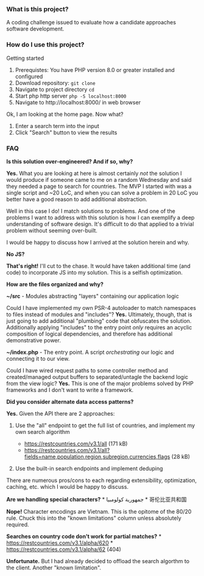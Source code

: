 

### What is this project?

A coding challenge issued to evaluate how a candidate approaches software development.

### How do I use this project?

Getting started

1. Prerequistes: You have PHP version 8.0 or greater installed and configured
2. Download repository: `git clone `
3. Navigate to project directory `cd `
4. Start php http server `php -S localhost:8000`
5. Navigate to http://localhost:8000/ in web browser

Ok, I am looking at the home page. Now what?

1. Enter a search term into the input
2. Click "Search" button to view the results 


### FAQ


**Is this solution over-engineered? And if so, why?**

**Yes.** What you are looking at here is almost certainly *not* the solution I would produce if someone came to me on a random Wednesday and said they needed a page to search for countries. The MVP I started with was a single script and ~20 LoC, and when you can solve a problem in 20 LoC you better have a good reason to add additional abstraction. 

Well in this case I do! I match solutions to problems. And one of the problems I want to address with this solution is how I can exemplify a deep understanding of software design. It's difficult to do that applied to a trivial problem without seeming over-built.

I would be happy to discuss how I arrived at the solution herein and why.

**No JS?**

**That's right!** I'll cut to the chase. It would have taken additional time (and code) to incorporate JS into my solution. This is a selfish optimization. 

**How are the files organized and why?**

**~/src** - Modules abstracting "layers" containing our application logic

Could I have implemented my own PSR-4 autoloader to match namespaces to files instead of modules and "includes"? **Yes.** Ultimately, though, that is just going to add additional "plumbing" code that obfuscates the solution. Additionally applying "includes" to the entry point *only* requires an acyclic composition of logical dependencies, and therefore has additional demonstrative power.

**~/index.php** - The entry point. A script *orchestrating* our logic and connecting it to our view. 

Could I have wired request paths to some controller method and created/managed output buffers to separated/untagle the backend logic from the view logic? **Yes.** This is one of the major problems solved by PHP frameworks and I don't want to write a framework. 

**Did you consider alternate data access patterns?**

**Yes.** Given the API there are 2 approaches: 

1. Use the "all" endpoint to get the full list of countries, and implement my own search algorithm
    * https://restcountries.com/v3.1/all (171 kB) 
    * https://restcountries.com/v3.1/all?fields=name,population,region,subregion,currencies,flags (28 kB)

2. Use the built-in search endpoints and implement deduping

There are numerous pros/cons to each regarding extensibility, optimization, caching, etc. which I would be happy to discuss. 

**Are we handling special characters?**
    * جمهورية كولومبيا
    * 哥伦比亚共和国

**Nope!** Character encodings are Vietnam. This is the opitome of the 80/20 rule. Chuck this into the "known limitations" column unless absolutely required.

**Searches on country code don't work for partial matches?**
    * https://restcountries.com/v3.1/alpha/620
    * https://restcountries.com/v3.1/alpha/62 (404)

**Unfortunate.** But I had already decided to offload the search algorthm to the client. Another "known limitation".
